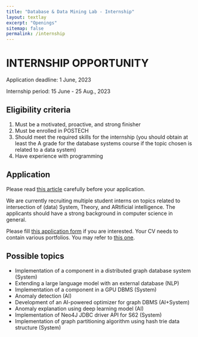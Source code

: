```yaml
---
title: "Database & Data Mining Lab - Internship"
layout: textlay
excerpt: "Openings"
sitemap: false
permalink: /internship
---
```


# INTERNSHIP OPPORTUNITY

Application deadline: 1 June, 2023

Internship period: 15 June - 25 Aug., 2023

## Eligibility criteria

1. Must be a motivated, proactive, and strong finisher
2. Must be enrolled in POSTECH
3. Should meet the required skills for the internship (you should obtain at least the A grade for the database systems course if the topic chosen is related to a data system)
4. Have experience with programming 

## Application

Please read [this article](https://m.blog.naver.com/lovehan/220388845800) carefully before your application. 

We are currently recruiting multiple student interns on topics related to intersection of (data) System, Theory, and ARtificial intelligence. The applicants should have a strong background in computer science in general. 

Please fill [this application form](https://forms.gle/iHyReV6YQNdivn3f8) if you are interested. Your CV needs to contain various portfolios. You may refer to [this one](https://drive.google.com/file/d/19n0RKn8DyDHdscEq0Z3icGZcoUxtJFb5/view).

## Possible topics

- Implementation of a component in a distributed graph database system (System)
- Extending a large language model with an external database (NLP)
- Implementation of a component in a GPU DBMS (System)
- Anomaly detection (AI)
- Development of an AI-powered optimizer for graph DBMS (AI+System)
- Anomaly explanation using deep learning model (AI)
- Implementation of Neo4J JDBC driver API for S62 (System)
- Implementation of graph partitioning algorithm using hash trie data structure (System)

